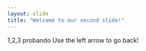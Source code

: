 ```yaml
---
layout: slide
title: "Welcome to our second slide!"
---
```

1,2,3 probando
Use the left arrow to go back!
